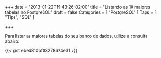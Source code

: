 +++
date = "2013-01-22T19:43:26-02:00"
title = "Listando as 10 maiores tabelas no PostgreSQL"
draft = false
Categories = [ "PostgreSQL" ]
Tags = [ "Tips", "SQL" ]

+++

Para listar as maiores tabelas do seu banco de dados, utilize a consulta abaixo:

{{< gist ebe4810bf03278624e31 >}} 